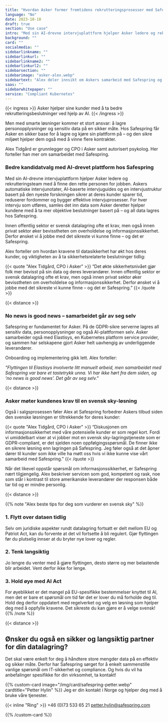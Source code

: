 ```yaml
---
title: "Hvordan Asker former fremtidens rekrutteringsprosesser med Safespring"
language: "No"
date: 2023-10-18
draft: true
section: "Use case"
intro: "Med sin AI-drevne intervjuplattform hjelper Asker ledere og rekrutteringsteam med å finne den rette personen for jobben."
background: ""
card: ""
socialmedia: ""
sidebarlinkname: ""
sidebarlinkurl: ""
sidebarlinkname2: ""
sidebarlinkurl2: ""
sidebarsection: ""
sidebarimage: "asker-alex.webp"
sidebartext: "Alex deler innsikt om Askers samarbeid med Safespring og viktigheten av databehandling innen EU."
saas: ""
sidebarwhitepaper: ""
service: "Compliant Kubernetes"
---
```


{{< ingress >}}
Asker hjelper sine kunder med å ta bedre rekrutteringsbeslutninger ved hjelp av AI.
{{< /ingress >}}

Men med smarte løsninger kommer et stort ansvar: å lagre personopplysninger og sensitiv data på en sikker måte. Hos Safespring får Asker en sikker base for å lagre og kjøre sin plattform på – og den sikre miljøet hjelper dem også med å vinne flere kontrakter.

Alex Tidgård er grunnlegger og CPO i Asker samt autorisert psykolog. Her forteller han mer om samarbeidet med Safespring.

### Bedre kandidatvalg med AI-drevet plattform hos Safespring

Med sin AI-drevne intervjuplattform hjelper Asker ledere og rekrutteringsteam med å finne den rette personen for jobben. Askers automatiske intervjunotater, AI-baserte intervjuguides og en intervjustruktur basert på den nyeste forskningen sikrer at deres kunder sparer tid, reduserer fordommer og bygger effektive intervjuprosesser. For hver intervju som utføres, samles det inn data som Asker deretter hjelper kundene med å ta mer objektive beslutninger basert på – og all data lagres hos Safespring.

Innen offentlig sektor er svensk datalagring ofte et krav, men også innen privat sektor øker bevisstheten om overholdelse og informasjonssikkerhet. Derfor ønsket vi å jobbe med det sikreste vi kunne finne – og det er Safespring.

Alex forteller om hvordan kravene til datasikkerhet har økt hos deres kunder, og viktigheten av å ta sikkerhetsrelaterte beslutninger tidlig:

{{< quote "Alex Tidgård, CPO i Asker" >}}
“Det økte sikkerhetsnivået gjør folk mer bevisst på sin data og deres leverandører. Innen offentlig sektor er svensk datalagring ofte et krav, men også innen privat sektor øker bevisstheten om overholdelse og informasjonssikkerhet. Derfor ønsket vi å jobbe med det sikreste vi kunne finne – og det er Safespring.”
{{< /quote >}}

{{< distance >}}

### No news is good news – samarbeidet går av seg selv

Safespring er fundamentet for Asker. På de GDPR-sikre serverne lagres all sensitiv data, personopplysninger og også AI-plattformen selv. Asker samarbeider også med Elastisys, en Kubernetes platform service provider, og sammen har selskapene gjort Asker helt uavhengig av underliggende leverandører.

Onboarding og implementering gikk lett. Alex forteller:

_"Flyttingen til Elastisys involverte litt manuelt arbeid, men samarbeidet med Safespring var bare et tastetrykk unna. Vi har ikke hørt fra dem siden, og ‘no news is good news’. Det går av seg selv."_

{{< distance >}}

### Asker møter kundenes krav til en svensk sky-løsning

Også i salgsprosessen føler Alex at Safespring forbedrer Askers tilbud siden den svenske løsningen er tiltrekkende for deres kunder:

{{< quote "Alex Tidgård, CPO i Asker" >}}
“Diskusjonen om informasjonssikkerhet med våre potensielle kunder er som regel kort. Fordi vi umiddelbart viser at vi jobber mot en svensk sky-lagringstjeneste som er GDPR-compliant, er det sjelden noen oppfølgingsspørsmål. De finner ikke en sikrere løsning enn lagringen på Safespring. Jeg føler også at det åpner dører til kunder som ikke ville ha møtt oss hvis vi ikke kunne vise vårt samarbeid med Safespring.”
{{< /quote >}}

Når det likevel oppstår spørsmål om informasjonssikkerhet, er Safespring nært tilgjengelig. Alex beskriver servicen som god, kompetent og rask, noe som står i kontrast til store amerikanske leverandører der responsen både tar tid og er mindre personlig.

{{< distance >}}

{{% note "Alex beste tips for deg som vurderer en svensk sky" %}}

### 1. Flytt over dataen tidlig

Selv om juridiske aspekter rundt datalagring fortsatt er delt mellom EU og Patriot Act, kan du forvente at det vil fortsette å bli regulert. Gjør flyttingen før du plutselig innser at du bryter nye lover og regler.

### 2. Tenk langsiktig

Jo lengre du venter med å gjøre flyttingen, desto større og mer belastende blir arbeidet. Vent derfor ikke for lenge.

### 3. Hold øye med AI Act

For øyeblikket er det mangel på EU-spesifikke bestemmelser knyttet til AI, men det er bare et spørsmål om tid før det er lover du må forholde deg til. Hold deg derfor oppdatert med regelverket og velg en løsning som hjelper deg med å oppfylle kravene. Det sikreste du kan gjøre er å velge svensk!
{{% /note %}}

{{< distance >}}

## Ønsker du også en sikker og langsiktig partner for din datalagring?

Det skal være enkelt for deg å håndtere store mengder data på en effektiv og sikker måte. Derfor har Safespring sørget for å enkelt sammenstille vanlige spørsmål om IT-sikkerhet og compliance. Og hvis du vil ha anbefalinger spesifikke for din virksomhet, ta kontakt!

{{% custom-card image="/img/card/safespring-petter.webp" cardtitle="Petter Hylin" %}}
Jeg er din kontakt i Norge og hjelper deg med å bruke våre tjenester.

{{< inline "Ring" >}} +46 (0)73 533 65 21
petter.hylin@safespring.com

{{% /custom-card %}}
